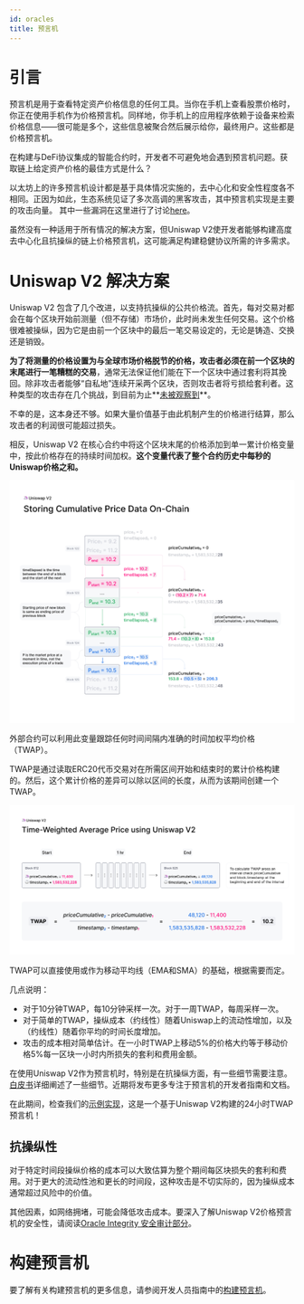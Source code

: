 ```yaml
---
id: oracles
title: 预言机
---
```


# 引言

预言机是用于查看特定资产价格信息的任何工具。当你在手机上查看股票价格时，你正在使用手机作为价格预言机。同样地，你手机上的应用程序依赖于设备来检索价格信息——很可能是多个，这些信息被聚合然后展示给你，最终用户。这些都是价格预言机。

在构建与DeFi协议集成的智能合约时，开发者不可避免地会遇到预言机问题。获取链上给定资产价格的最佳方式是什么？

以太坊上的许多预言机设计都是基于具体情况实施的，去中心化和安全性程度各不相同。正因为如此，生态系统见证了多次高调的黑客攻击，其中预言机实现是主要的攻击向量。
其中一些漏洞在这里进行了讨论[here](https://samczsun.com/taking-undercollateralized-loans-for-fun-and-for-profit/)。

虽然没有一种适用于所有情况的解决方案，但Uniswap V2使开发者能够构建高度去中心化且抗操纵的链上价格预言机，这可能满足构建稳健协议所需的许多需求。

# Uniswap V2 解决方案

Uniswap V2 包含了几个改进，以支持抗操纵的公共价格流。首先，每对交易对都会在每个区块开始前测量（但不存储）市场价，此时尚未发生任何交易。这个价格很难被操纵，因为它是由前一个区块中的最后一笔交易设定的，无论是铸造、交换还是销毁。

**为了将测量的价格设置为与全球市场价格脱节的价格，攻击者必须在前一个区块的末尾进行一笔糟糕的交易**，通常无法保证他们能在下一个区块中通过套利将其挽回。除非攻击者能够“自私地”连续开采两个区块，否则攻击者将亏损给套利者。这种类型的攻击存在几个挑战，到目前为止**[未被观察到](https://arxiv.org/abs/1912.01798)**。

不幸的是，这本身还不够。如果大量价值基于由此机制产生的价格进行结算，那么攻击者的利润很可能超过损失。

相反，Uniswap V2 在核心合约中将这个区块末尾的价格添加到单一累计价格变量中，按此价格存在的持续时间加权。**这个变量代表了整个合约历史中每秒的Uniswap价格之和。**

![](./images/v2_onchain_price_data.png)

外部合约可以利用此变量跟踪任何时间间隔内准确的时间加权平均价格（TWAP）。

TWAP是通过读取ERC20代币交易对在所需区间开始和结束时的累计价格构建的。然后，这个累计价格的差异可以除以区间的长度，从而为该期间创建一个TWAP。

![](./images/v2_twap.png)

TWAP可以直接使用或作为移动平均线（EMA和SMA）的基础，根据需要而定。

几点说明：

- 对于10分钟TWAP，每10分钟采样一次。对于一周TWAP，每周采样一次。
- 对于简单的TWAP，操纵成本（约线性）随着Uniswap上的流动性增加，以及（约线性）随着你平均的时间长度增加。
- 攻击的成本相对简单估计。在一小时TWAP上移动5%的价格大约等于移动价格5%每一区块一小时内所损失的套利和费用金额。

在使用Uniswap V2作为预言机时，特别是在抗操纵方面，有一些细节需要注意。[白皮书](/whitepaper.pdf)详细阐述了一些细节。近期将发布更多专注于预言机的开发者指南和文档。

在此期间，检查我们的[示例实现](https://github.com/Uniswap/uniswap-v2-periphery/blob/master/contracts/examples/ExampleOracleSimple.sol)，这是一个基于Uniswap V2构建的24小时TWAP预言机！

## 抗操纵性

对于特定时间段操纵价格的成本可以大致估算为整个期间每区块损失的套利和费用。对于更大的流动性池和更长的时间段，这种攻击是不切实际的，因为操纵成本通常超过风险中的价值。

其他因素，如网络拥堵，可能会降低攻击成本。要深入了解Uniswap V2价格预言机的安全性，请阅读[Oracle Integrity 安全审计部分](https://uniswap.org/audit.html#org87c8b91)。

# 构建预言机

要了解有关构建预言机的更多信息，请参阅开发人员指南中的[构建预言机](../../guides/smart-contract-integration/building-an-oracle)。